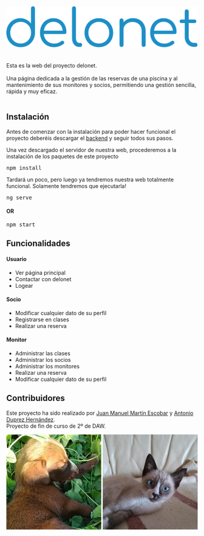 ## <img src="./src/assets/deloSVGblue.svg">

<br/>
Esta es la web del proyecto delonet.<br/>
<br/>
Una página dedicada a la gestión de las reservas de una piscina y al mantenimiento de sus monitores y socios, permitiendo una gestión sencilla, rápida y muy eficaz.
<br/><br/>

## Instalación

Antes de comenzar con la instalación para poder hacer funcional el proyecto deberéis descargar el <a href="https://github.com/AntonioDuprez/delonetServer">backend</a> y seguir todos sus pasos. 

Una vez descargado el servidor de nuestra web, procederemos a la instalación de los paquetes de este proyecto

<pre>npm install</pre>

Tardará un poco, pero luego ya tendremos nuestra web totalmente funcional. Solamente tendremos que ejecutarla!

<pre>ng serve</pre>

#### OR

<pre>npm start</pre>

## Funcionalidades

#### Usuario

- Ver página principal
- Contactar con delonet
- Logear

#### Socio

- Modificar cualquier dato de su perfil
- Registrarse en clases
- Realizar una reserva

#### Monitor

- Administrar las clases
- Administrar los socios
- Administrar los monitores
- Realizar una reserva
- Modificar cualquier dato de su perfil

## Contribuidores
Este proyecto ha sido realizado por <a href="https://github.com/JuanMME">Juan Manuel Martín Escobar</a> y <a href="https://github.com/AntonioDuprez">Antonio Duprez Hernández</a>. <br>
Proyecto de fin de curso de 2º de DAW.

<img src="./src/assets/bruni.jpeg" width="250px"> <img src="./src/assets/gordito.jpeg" width="250px">
